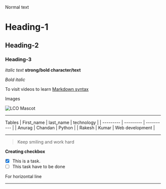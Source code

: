 Normal text
# Heading-1
## Heading-2
### Heading-3

_italic text_
**strong/bold character/text**

_*Bold italic*_

To visit videos to learn [Markdown syntax](https://www.youtube.com/watch?v=bpdvNwvEeSE)

Images

![LCO Mascot](https://learncodeonline.in/mascot.png)
***
Tables
| First_name | last_name | technology |
| --------- | --------- | ---------- |
| Anurag | Chandan | Python |
| Rakesh | Kumar | Web development |

***

> Keep smiling and work hard

**Creating checkbox**
- [X] This is a task.
- [ ] This task have to be done

For horizontal line
***